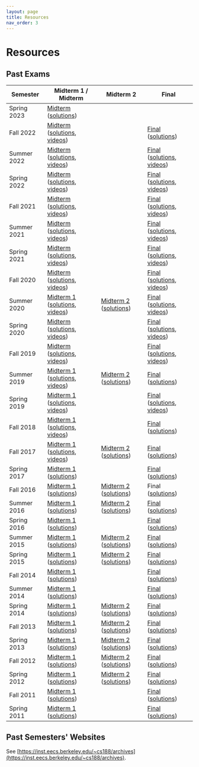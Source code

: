 ```yaml
---
layout: page
title: Resources
nav_order: 3
---
```


# Resources

## Past Exams

<table>
  <thead>
    <tr>
      <th>Semester</th>
      <th>Midterm 1 / Midterm</th>
      <th>Midterm 2</th>
      <th>Final</th>
    </tr>
  </thead>
  <tbody>
    <tr>
      <td>Spring 2023</td>
      <td><a href="/~cs188/sp23/assets/exam/cs188-sp23-midterm.pdf">Midterm</a> (<a href="/~cs188/sp23/assets/exam/cs188-sp23-midterm-solutions.pdf">solutions</a>)</td>
      <td></td>
      <td></td>
    </tr>
    <tr>
      <td>Fall 2022</td>
      <td><a href="/~cs188/fa22/assets/exam/cs188-fa22-midterm.pdf">Midterm</a> (<a href="/~cs188/fa22/assets/exam/cs188-fa22-midterm-solutions.pdf">solutions</a>, <a href="https://www.youtube.com/playlist?list=PLp8QV47qJEg7oFH6pnv_PG70n2cl-w1BH">videos</a>)</td>
      <td> </td>
      <td><a href="/~cs188/fa22/assets/exam/cs188-fa22-final-exam.pdf">Final</a> (<a href="/~cs188/fa22/assets/exam/cs188-fa22-final-solutions.pdf">solutions</a>)</td>
    </tr>
    <tr>
      <td>Summer 2022</td>
      <td><a href="/~cs188/fa22/assets/exam/cs188-su22-midterm.pdf">Midterm</a> (<a href="/~cs188/fa22/assets/exam/cs188-su22-midterm-solutions.pdf">solutions</a>, <a href="https://www.youtube.com/playlist?list=PL7v_eNtujHvAqXC5BA8QpZtJJ4mglNs47">videos</a>)</td>
      <td> </td>
      <td><a href="/~cs188/fa22/assets/exam/cs188-su22-final-exam.pdf">Final</a> (<a href="/~cs188/fa22/assets/exam/cs188-su22-final-solutions.pdf">solutions</a>, <a href="https://www.youtube.com/playlist?list=PLp8QV47qJEg7NAMOi71SG57Bj9JTET-aU">videos</a>)</td>
    </tr>
    <tr>
      <td>Spring 2022</td>
      <td><a href="/~cs188/fa22/assets/exam/cs188-sp22-midterm.pdf">Midterm</a> (<a href="/~cs188/fa22/assets/exam/cs188-sp22-midterm-solutions.pdf">solutions</a>, <a href="https://www.youtube.com/playlist?list=PLp8QV47qJEg4bSScRKOmSTEtVHBPmoOiZ">videos</a>)</td>
      <td> </td>
      <td><a href="/~cs188/fa22/assets/exam/cs188-sp22-final-exam.pdf">Final</a> (<a href="/~cs188/fa22/assets/exam/cs188-sp22-final-solutions.pdf">solutions</a>, <a href="https://www.youtube.com/playlist?list=PLp8QV47qJEg4coAVn2DE2jyydd_P4FaWJ">videos</a>)</td>
    </tr>
    <tr>
      <td>Fall 2021</td>
      <td><a href="/~cs188/sp22/assets/exams/cs188-fa21-mt.pdf">Midterm</a> (<a href="/~cs188/sp22/assets/exams/cs188-fa21-mt-sol.pdf">solutions</a>, <a href="https://www.youtube.com/playlist?list=PLp8QV47qJEg55nFSQ8mpotj5VcCI0S0kx">videos</a>)</td>
      <td> </td>
      <td><a href="/~cs188/sp22/assets/exams/cs188-fa21-final.pdf">Final</a> (<a href="/~cs188/sp22/assets/exams/cs188-fa21-final-sol.pdf">solutions</a>, <a href="https://www.youtube.com/playlist?list=PLp8QV47qJEg7SUqZu7aH4214jUCKIkBl6">videos</a>)</td>
    </tr>
    <tr>
      <td>Summer 2021</td>
      <td><a href="/~cs188/sp22/assets/exams/cs188-su21-mt.pdf">Midterm</a> (<a href="/~cs188/sp22/assets/exams/cs188-su21-mt-sol.pdf">solutions</a>, <a href="https://www.youtube.com/playlist?list=PLp8QV47qJEg4a6vHwkLei-fCcigr36I6W">videos</a>)</td>
      <td> </td>
      <td><a href="/~cs188/sp22/assets/exams/cs188-su21-final.pdf">Final</a> (<a href="/~cs188/sp22/assets/exams/cs188-su21-final-sol.pdf">solutions</a>, <a href="https://www.youtube.com/playlist?list=PLp8QV47qJEg7EWW-34iRgivSVOeYlV6h2">videos</a>)</td>
    </tr>
    <tr>
      <td>Spring 2021</td>
      <td><a href="/~cs188/sp22/assets/exams/cs188-sp21-midterm.pdf">Midterm</a> (<a href="/~cs188/sp22/assets/exams/cs188-sp21-midterm-sol.pdf">solutions</a>, <a href="https://www.youtube.com/playlist?list=PLp8QV47qJEg4Nhx85v8nWskjxrcUQPWnk">videos</a>)</td>
      <td> </td>
      <td><a href="/~cs188/sp22/assets/exams/cs188-sp21-final.pdf">Final</a> (<a href="/~cs188/sp22/assets/exams/cs188-sp21-final-sol.pdf">solutions</a>, <a href="https://www.youtube.com/playlist?list=PLp8QV47qJEg4Nc_AKJB-jp7q7ZoT3So5f">videos</a>)</td>
    </tr>
    <tr>
      <td>Fall 2020</td>
      <td><a href="/~cs188/sp22/assets/exams/cs188-fa20-mt.pdf">Midterm</a> (<a href="/~cs188/sp22/assets/exams/cs188-fa20-mt-sol.pdf">solutions</a>, <a href="https://www.youtube.com/playlist?list=PLp8QV47qJEg5ASm9ZkVgUl9zFpbYlsMil">videos</a>)</td>
      <td> </td>
      <td><a href="/~cs188/sp22/assets/exams/cs188-fa20-final.pdf">Final</a> (<a href="/~cs188/sp22/assets/exams/cs188-fa20-final-sol.pdf">solutions</a>, <a href="https://www.youtube.com/playlist?list=PLp8QV47qJEg7aNX1cbPPSOvatbk8PeQTQ">videos</a>)</td>
    </tr>
    <tr>
      <td>Summer 2020</td>
      <td><a href="/~cs188/sp22/assets/exams/cs188-su20-mt1.pdf">Midterm 1</a> (<a href="/~cs188/sp22/assets/exams/cs188-su20-mt1-sol.pdf">solutions</a>, <a href="https://www.youtube.com/playlist?list=PLp8QV47qJEg7b42sJPoDFO7z4wT_0IWll">videos</a>)</td>
      <td><a href="/~cs188/sp22/assets/exams/cs188-su20-mt2.pdf">Midterm 2</a> (<a href="/~cs188/sp22/assets/exams/cs188-su20-mt2-sol.pdf">solutions</a>) </td>
      <td><a href="/~cs188/sp22/assets/exams/cs188-su20-final.pdf">Final</a> (<a href="/~cs188/sp22/assets/exams/cs188-su20-final-sol.pdf">solutions</a>, <a href="https://www.youtube.com/playlist?list=PLp8QV47qJEg54qqWhOQ12ePcfQIuLGvgR">videos</a>)</td>
    </tr>
    <tr>
      <td>Spring 2020</td>
      <td><a href="/~cs188/sp22/assets/exams/cs188-sp20-mt.pdf">Midterm</a> (<a href="/~cs188/sp22/assets/exams/cs188-sp20-mt-sol.pdf">solutions</a>, <a href="https://www.youtube.com/playlist?list=PLp8QV47qJEg7f0rPbfUf0VgyNHX4JsUZw">videos</a>)</td>
      <td> </td>
      <td><a href="/~cs188/sp22/assets/exams/cs188-sp20-final.pdf">Final</a> (<a href="/~cs188/sp22/assets/exams/cs188-sp20-final-sol.pdf">solutions</a>, <a href="https://www.youtube.com/playlist?list=PLp8QV47qJEg7HWDP57jdfS9ZTyuorW7u-">videos</a>)</td>
    </tr>
    <tr>
      <td>Fall 2019</td>
      <td><a href="/~cs188/sp22/assets/exams/cs188-fa19-mt.pdf">Midterm</a> (<a href="/~cs188/sp22/assets/exams/cs188-fa19-mt-sol.pdf">solutions</a>, <a href="https://www.youtube.com/playlist?list=PLp8QV47qJEg6m5b2PYUygsPMPjKgCA_ZK">videos</a>)</td>
      <td> </td>
      <td><a href="/~cs188/sp22/assets/exams/cs188-fa19-final.pdf">Final</a> (<a href="/~cs188/sp22/assets/exams/cs188-fa19-final-sol.pdf">solutions</a>, <a href="https://www.youtube.com/playlist?list=PLp8QV47qJEg66Afwz5a3dOavDp0rvgcGe">videos</a>)</td>
    </tr>
    <tr>
      <td>Summer 2019</td>
      <td><a href="/~cs188/sp22/assets/exams/cs188-su19-mt1.pdf">Midterm 1</a> (<a href="/~cs188/sp22/assets/exams/cs188-su19-mt1-sol.pdf">solutions</a>, <a href="https://www.youtube.com/playlist?list=PLp8QV47qJEg4qki4HwGcVTz8HvpyloAU3">videos</a>)</td>
      <td> <a href="/~cs188/sp22/assets/exams/cs188-su19-mt2.pdf">Midterm 2</a> (<a href="/~cs188/sp22/assets/exams/cs188-su19-mt2-sol.pdf">solutions</a>)</td>
      <td><a href="/~cs188/sp22/assets/exams/cs188-su19-final.pdf">Final</a> (<a href="/~cs188/sp22/assets/exams/cs188-su19-final_sol.pdf">solutions</a>)</td>
    </tr>
    <tr>
      <td>Spring 2019</td>
      <td><a href="/~cs188/fa19/assets/exams/cs188-sp19-mt1.pdf">Midterm 1</a> (<a href="/~cs188/fa19/assets/exams/cs188-sp19-mt1-sol.pdf">solutions</a>, <a href="https://www.youtube.com/playlist?list=PLp8QV47qJEg7mUWBdBoTuatEojmqVDZVS">videos</a>)</td>
      <td> </td>
      <td><a href="/~cs188/fa19/assets/exams/cs188-sp19-final.pdf">Final</a> (<a href="/~cs188/fa19/assets/exams/cs188-sp19-final-sol.pdf">solutions</a>, <a href="https://www.youtube.com/playlist?list=PLp8QV47qJEg57xSStP2w8C4bgDq90ESSO">videos</a>)</td>
    </tr>
    <tr>
      <td>Fall 2018</td>
      <td><a href="/~cs188/fa19/assets/exams/cs188-fa18-mt1.pdf">Midterm 1</a> (<a href="/~cs188/fa19/assets/exams/cs188-fa18-mt1-sol.pdf">solutions</a>, <a href="https://www.youtube.com/playlist?list=PLp8QV47qJEg6jinQNeR_UMr46d3D-RWxm">videos</a>)</td>
      <td> </td>
      <td><a href="/~cs188/fa19/assets/exams/cs188-fa18-final.pdf">Final</a> (<a href="/~cs188/fa19/assets/exams/cs188-fa18-final-sol.pdf">solutions</a>)</td>
    </tr>
    <tr>
      <td>Fall 2017</td>
      <td><a href="/~cs188/fa19/assets/exams/cs188-fa17-mt1.pdf">Midterm 1</a> (<a href="/~cs188/fa19/assets/exams/cs188-fa17-mt1-sol.pdf">solutions</a>, <a href="https://www.youtube.com/playlist?list=PLp8QV47qJEg5ocWmSyKMC_OfhEyd-QeyC">videos</a>)</td>
      <td><a href="/~cs188/fa19/assets/exams/cs188-fa17-mt2.pdf">Midterm 2</a> (<a href="/~cs188/fa19/assets/exams/cs188-fa17-mt2-sol.pdf">solutions</a>)</td>
      <td><a href="/~cs188/fa19/assets/exams/cs188-fa17-final.pdf">Final</a> (<a href="/~cs188/fa19/assets/exams/cs188-fa17-final-sol.pdf">solutions</a>)</td>
    </tr>
    <tr>
      <td>Spring 2017</td>
      <td><a href="/~cs188/fa19/assets/exams/cs188-sp17-mt1.pdf">Midterm 1</a> (<a href="/~cs188/fa19/assets/exams/cs188-sp17-mt1-sol.pdf">solutions</a>)</td>
      <td> </td>
      <td><a href="/~cs188/fa19/assets/exams/cs188-sp17-final.pdf">Final</a> (<a href="/~cs188/fa19/assets/exams/cs188-sp17-final-sol.pdf">solutions</a>)</td>
    </tr>
    <tr>
      <td>Fall 2016</td>
      <td><a href="/~cs188/fa19/assets/exams/cs188-fa16-mt1.pdf">Midterm 1</a> (<a href="/~cs188/fa19/assets/exams/cs188-fa16-mt1-sol.pdf">solutions</a>)</td>
      <td><a href="/~cs188/fa19/assets/exams/cs188-fa16-mt2.pdf">Midterm 2</a> (<a href="/~cs188/fa19/assets/exams/cs188-fa16-mt2-sol.pdf">solutions</a>)</td>
      <td>Final (<a href="/~cs188/fa19/assets/exams/cs188-fa16-final-sol.pdf">solutions</a>)</td>
    </tr>
    <tr>
      <td>Summer 2016</td>
      <td><a href="/~cs188/fa19/assets/exams/cs188-su16-mt1.pdf">Midterm 1</a> (<a href="/~cs188/fa19/assets/exams/cs188-su16-mt1-sol.pdf">solutions</a>)</td>
      <td><a href="/~cs188/fa19/assets/exams/cs188-su16-mt2.pdf">Midterm 2</a> (<a href="/~cs188/fa19/assets/exams/cs188-su16-mt2-sol.pdf">solutions</a>)</td>
      <td><a href="/~cs188/fa19/assets/exams/cs188-su16-final.pdf">Final</a> (<a href="/~cs188/fa19/assets/exams/cs188-su16-final-sol.pdf">solutions</a>)</td>
    </tr>
    <tr>
      <td>Spring 2016</td>
      <td><a href="/~cs188/fa19/assets/exams/cs188-sp16-mt1.pdf">Midterm 1</a> (<a href="/~cs188/fa19/assets/exams/cs188-sp16-mt1-sol.pdf">solutions</a>)</td>
      <td> </td>
      <td><a href="/~cs188/fa19/assets/exams/cs188-sp16-final.pdf">Final</a> (<a href="/~cs188/fa19/assets/exams/cs188-sp16-final-sol.pdf">solutions</a>)</td>
    </tr>
    <tr>
      <td>Summer 2015</td>
      <td><a href="/~cs188/fa19/assets/exams/cs188-su15-mt1.pdf">Midterm 1</a> (<a href="/~cs188/fa19/assets/exams/cs188-su15-mt1-sol.pdf">solutions</a>)</td>
      <td><a href="/~cs188/fa19/assets/exams/cs188-su15-mt2.pdf">Midterm 2</a> (<a href="/~cs188/fa19/assets/exams/cs188-su15-mt2-sol.pdf">solutions</a>)</td>
      <td><a href="/~cs188/fa19/assets/exams/cs188-su15-final.pdf">Final</a> (<a href="/~cs188/fa19/assets/exams/cs188-su15-final-sol.pdf">solutions</a>)</td>
    </tr>
    <tr>
      <td>Spring 2015</td>
      <td><a href="/~cs188/fa19/assets/exams/cs188-sp15-mt1.pdf">Midterm 1</a> (<a href="/~cs188/fa19/assets/exams/cs188-sp15-mt1-sol.pdf">solutions</a>)</td>
      <td><a href="/~cs188/fa19/assets/exams/cs188-sp15-mt2.pdf">Midterm 2</a> (<a href="/~cs188/fa19/assets/exams/cs188-sp15-mt2-sol.pdf">solutions</a>)</td>
      <td><a href="/~cs188/fa19/assets/exams/cs188-sp15-final.pdf">Final</a> (<a href="/~cs188/fa19/assets/exams/cs188-sp15-final-sol.pdf">solutions</a>)</td>
    </tr>
    <tr>
      <td>Fall 2014</td>
      <td><a href="/~cs188/fa19/assets/exams/cs188-fa14-mt1.pdf">Midterm 1</a> (<a href="/~cs188/fa19/assets/exams/cs188-fa14-mt1-sol.pdf">solutions</a>)</td>
      <td> </td>
      <td><a href="/~cs188/fa19/assets/exams/cs188-fa14-final.pdf">Final</a> (<a href="/~cs188/fa19/assets/exams/cs188-fa14-final-sol.pdf">solutions</a>)</td>
    </tr>
    <tr>
      <td>Summer 2014</td>
      <td><a href="/~cs188/fa19/assets/exams/cs188-su14-mt1.pdf">Midterm 1</a> (<a href="/~cs188/fa19/assets/exams/cs188-su14-mt1-sol.pdf">solutions</a>)</td>
      <td> </td>
      <td><a href="/~cs188/fa19/assets/exams/cs188-su14-final.pdf">Final</a> (<a href="/~cs188/fa19/assets/exams/cs188-su14-final-sol.pdf">solutions</a>)</td>
    </tr>
    <tr>
      <td>Spring 2014</td>
      <td><a href="/~cs188/fa19/assets/exams/cs188-sp14-mt1.pdf">Midterm 1</a> (<a href="/~cs188/fa19/assets/exams/cs188-sp14-mt1-sol.pdf">solutions</a>)</td>
      <td><a href="/~cs188/fa19/assets/exams/cs188-sp14-mt2.pdf">Midterm 2</a> (<a href="/~cs188/fa19/assets/exams/cs188-sp14-mt2-sol.pdf">solutions</a>)</td>
      <td><a href="/~cs188/fa19/assets/exams/cs188-sp14-final.pdf">Final</a> (<a href="/~cs188/fa19/assets/exams/cs188-sp14-final-sol.pdf">solutions</a>)</td>
    </tr>
    <tr>
      <td>Fall 2013</td>
      <td><a href="/~cs188/fa19/assets/exams/cs188-fa13-mt1.pdf">Midterm 1</a> (<a href="/~cs188/fa19/assets/exams/cs188-fa13-mt1-sol.pdf">solutions</a>)</td>
      <td><a href="/~cs188/fa19/assets/exams/cs188-fa13-mt2.pdf">Midterm 2</a> (<a href="/~cs188/fa19/assets/exams/cs188-fa13-mt2-sol.pdf">solutions</a>)</td>
      <td><a href="/~cs188/fa19/assets/exams/cs188-fa13-final.pdf">Final</a> (<a href="/~cs188/fa19/assets/exams/cs188-fa13-final-sol.pdf">solutions</a>)</td>
    </tr>
    <tr>
      <td>Spring 2013</td>
      <td><a href="/~cs188/fa19/assets/exams/cs188-sp13-mt1.pdf">Midterm 1</a> (<a href="/~cs188/fa19/assets/exams/cs188-sp13-mt1-sol.pdf">solutions</a>)</td>
      <td><a href="/~cs188/fa19/assets/exams/cs188-sp13-mt2.pdf">Midterm 2</a> (<a href="/~cs188/fa19/assets/exams/cs188-sp13-mt2-sol.pdf">solutions</a>)</td>
      <td><a href="/~cs188/fa19/assets/exams/cs188-sp13-final.pdf">Final</a> (<a href="/~cs188/fa19/assets/exams/cs188-sp13-final-sol.pdf">solutions</a>)</td>
    </tr>
    <tr>
      <td>Fall 2012</td>
      <td><a href="/~cs188/fa19/assets/exams/cs188-fa12-mt1.pdf">Midterm 1</a> (<a href="/~cs188/fa19/assets/exams/cs188-fa12-mt1-sol.pdf">solutions</a>)</td>
      <td><a href="/~cs188/fa19/assets/exams/cs188-fa12-mt2.pdf">Midterm 2</a> (<a href="/~cs188/fa19/assets/exams/cs188-fa12-mt2-sol.pdf">solutions</a>)</td>
      <td><a href="/~cs188/fa19/assets/exams/cs188-fa12-final.pdf">Final</a> (<a href="/~cs188/fa19/assets/exams/cs188-fa12-final-sol.pdf">solutions</a>)</td>
    </tr>
    <tr>
      <td>Spring 2012</td>
      <td><a href="/~cs188/fa19/assets/exams/cs188-sp12-mt1.pdf">Midterm 1</a> (<a href="/~cs188/fa19/assets/exams/cs188-sp12-mt1-sol.pdf">solutions</a>)</td>
      <td><a href="/~cs188/fa19/assets/exams/cs188-sp12-mt2.pdf">Midterm 2</a> (<a href="/~cs188/fa19/assets/exams/cs188-sp12-mt2-sol.pdf">solutions</a>)</td>
      <td><a href="/~cs188/fa19/assets/exams/cs188-sp12-final.pdf">Final</a> (<a href="/~cs188/fa19/assets/exams/cs188-sp12-final-sol.pdf">solutions</a>)</td>
    </tr>
    <tr>
      <td>Fall 2011</td>
      <td><a href="/~cs188/fa19/assets/exams/cs188-fa11-mt1.pdf">Midterm 1</a> (<a href="/~cs188/fa19/assets/exams/cs188-fa11-mt1-sol.pdf">solutions</a>)</td>
      <td> </td>
      <td><a href="/~cs188/fa19/assets/exams/cs188-fa11-final.pdf">Final</a> (<a href="/~cs188/fa19/assets/exams/cs188-fa11-final-sol.pdf">solutions</a>)</td>
    </tr>
    <tr>
      <td>Spring 2011</td>
      <td><a href="/~cs188/fa19/assets/exams/cs188-sp11-mt1.pdf">Midterm 1</a> (<a href="/~cs188/fa19/assets/exams/cs188-sp11-mt1-sol.pdf">solutions</a>)</td>
      <td> </td>
      <td><a href="/~cs188/fa19/assets/exams/cs188-sp11-final.pdf">Final</a> (<a href="/~cs188/fa19/assets/exams/cs188-sp11-final-sol.pdf">solutions</a>)</td>
    </tr>
  </tbody>
</table>

## Past Semesters' Websites

See [https://inst.eecs.berkeley.edu/~cs188/archives](https://inst.eecs.berkeley.edu/~cs188/archives).